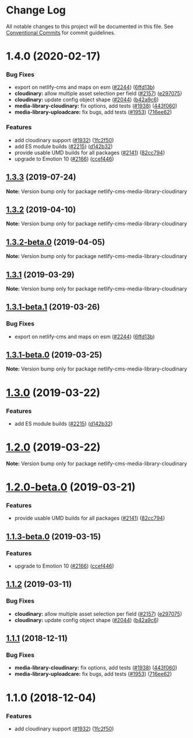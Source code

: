 # Change Log

All notable changes to this project will be documented in this file.
See [Conventional Commits](https://conventionalcommits.org) for commit guidelines.

# 1.4.0 (2020-02-17)


### Bug Fixes

* export on netlify-cms and maps on esm ([#2244](https://github.com/netlify/netlify-cms/tree/master/packages/netlify-cms-media-library-cloudinary/issues/2244)) ([6ffd13b](https://github.com/netlify/netlify-cms/tree/master/packages/netlify-cms-media-library-cloudinary/commit/6ffd13b))
* **cloudinary:** allow multiple asset selection per field ([#2157](https://github.com/netlify/netlify-cms/tree/master/packages/netlify-cms-media-library-cloudinary/issues/2157)) ([e297075](https://github.com/netlify/netlify-cms/tree/master/packages/netlify-cms-media-library-cloudinary/commit/e297075))
* **cloudinary:** update config object shape ([#2044](https://github.com/netlify/netlify-cms/tree/master/packages/netlify-cms-media-library-cloudinary/issues/2044)) ([b42a9c6](https://github.com/netlify/netlify-cms/tree/master/packages/netlify-cms-media-library-cloudinary/commit/b42a9c6))
* **media-library-cloudinary:** fix options, add tests ([#1938](https://github.com/netlify/netlify-cms/tree/master/packages/netlify-cms-media-library-cloudinary/issues/1938)) ([443f060](https://github.com/netlify/netlify-cms/tree/master/packages/netlify-cms-media-library-cloudinary/commit/443f060))
* **media-library-uploadcare:** fix bugs, add tests ([#1953](https://github.com/netlify/netlify-cms/tree/master/packages/netlify-cms-media-library-cloudinary/issues/1953)) ([716ee62](https://github.com/netlify/netlify-cms/tree/master/packages/netlify-cms-media-library-cloudinary/commit/716ee62))


### Features

* add cloudinary support ([#1932](https://github.com/netlify/netlify-cms/tree/master/packages/netlify-cms-media-library-cloudinary/issues/1932)) ([1fc2f50](https://github.com/netlify/netlify-cms/tree/master/packages/netlify-cms-media-library-cloudinary/commit/1fc2f50))
* add ES module builds ([#2215](https://github.com/netlify/netlify-cms/tree/master/packages/netlify-cms-media-library-cloudinary/issues/2215)) ([d142b32](https://github.com/netlify/netlify-cms/tree/master/packages/netlify-cms-media-library-cloudinary/commit/d142b32))
* provide usable UMD builds for all packages ([#2141](https://github.com/netlify/netlify-cms/tree/master/packages/netlify-cms-media-library-cloudinary/issues/2141)) ([82cc794](https://github.com/netlify/netlify-cms/tree/master/packages/netlify-cms-media-library-cloudinary/commit/82cc794))
* upgrade to Emotion 10 ([#2166](https://github.com/netlify/netlify-cms/tree/master/packages/netlify-cms-media-library-cloudinary/issues/2166)) ([ccef446](https://github.com/netlify/netlify-cms/tree/master/packages/netlify-cms-media-library-cloudinary/commit/ccef446))





## [1.3.3](https://github.com/netlify/netlify-cms/tree/master/packages/netlify-cms-media-library-cloudinary/compare/netlify-cms-media-library-cloudinary@1.3.2...netlify-cms-media-library-cloudinary@1.3.3) (2019-07-24)

**Note:** Version bump only for package netlify-cms-media-library-cloudinary





## [1.3.2](https://github.com/netlify/netlify-cms/tree/master/packages/netlify-cms-media-library-cloudinary/compare/netlify-cms-media-library-cloudinary@1.3.2-beta.0...netlify-cms-media-library-cloudinary@1.3.2) (2019-04-10)

**Note:** Version bump only for package netlify-cms-media-library-cloudinary





## [1.3.2-beta.0](https://github.com/netlify/netlify-cms/tree/master/packages/netlify-cms-media-library-cloudinary/compare/netlify-cms-media-library-cloudinary@1.3.1...netlify-cms-media-library-cloudinary@1.3.2-beta.0) (2019-04-05)

**Note:** Version bump only for package netlify-cms-media-library-cloudinary





## [1.3.1](https://github.com/netlify/netlify-cms/tree/master/packages/netlify-cms-media-library-cloudinary/compare/netlify-cms-media-library-cloudinary@1.3.1-beta.1...netlify-cms-media-library-cloudinary@1.3.1) (2019-03-29)

**Note:** Version bump only for package netlify-cms-media-library-cloudinary





## [1.3.1-beta.1](https://github.com/netlify/netlify-cms/tree/master/packages/netlify-cms-media-library-cloudinary/compare/netlify-cms-media-library-cloudinary@1.3.1-beta.0...netlify-cms-media-library-cloudinary@1.3.1-beta.1) (2019-03-26)


### Bug Fixes

* export on netlify-cms and maps on esm ([#2244](https://github.com/netlify/netlify-cms/tree/master/packages/netlify-cms-media-library-cloudinary/issues/2244)) ([6ffd13b](https://github.com/netlify/netlify-cms/tree/master/packages/netlify-cms-media-library-cloudinary/commit/6ffd13b))





## [1.3.1-beta.0](https://github.com/netlify/netlify-cms/tree/master/packages/netlify-cms-media-library-cloudinary/compare/netlify-cms-media-library-cloudinary@1.3.0...netlify-cms-media-library-cloudinary@1.3.1-beta.0) (2019-03-25)

**Note:** Version bump only for package netlify-cms-media-library-cloudinary





# [1.3.0](https://github.com/netlify/netlify-cms/tree/master/packages/netlify-cms-media-library-cloudinary/compare/netlify-cms-media-library-cloudinary@1.2.0...netlify-cms-media-library-cloudinary@1.3.0) (2019-03-22)


### Features

* add ES module builds ([#2215](https://github.com/netlify/netlify-cms/tree/master/packages/netlify-cms-media-library-cloudinary/issues/2215)) ([d142b32](https://github.com/netlify/netlify-cms/tree/master/packages/netlify-cms-media-library-cloudinary/commit/d142b32))





# [1.2.0](https://github.com/netlify/netlify-cms/tree/master/packages/netlify-cms-media-library-cloudinary/compare/netlify-cms-media-library-cloudinary@1.2.0-beta.0...netlify-cms-media-library-cloudinary@1.2.0) (2019-03-22)

**Note:** Version bump only for package netlify-cms-media-library-cloudinary





# [1.2.0-beta.0](https://github.com/netlify/netlify-cms/tree/master/packages/netlify-cms-media-library-cloudinary/compare/netlify-cms-media-library-cloudinary@1.1.3-beta.0...netlify-cms-media-library-cloudinary@1.2.0-beta.0) (2019-03-21)


### Features

* provide usable UMD builds for all packages ([#2141](https://github.com/netlify/netlify-cms/tree/master/packages/netlify-cms-media-library-cloudinary/issues/2141)) ([82cc794](https://github.com/netlify/netlify-cms/tree/master/packages/netlify-cms-media-library-cloudinary/commit/82cc794))





## [1.1.3-beta.0](https://github.com/netlify/netlify-cms/tree/master/packages/netlify-cms-media-library-cloudinary/compare/netlify-cms-media-library-cloudinary@1.1.2...netlify-cms-media-library-cloudinary@1.1.3-beta.0) (2019-03-15)


### Features

* upgrade to Emotion 10 ([#2166](https://github.com/netlify/netlify-cms/tree/master/packages/netlify-cms-media-library-cloudinary/issues/2166)) ([ccef446](https://github.com/netlify/netlify-cms/tree/master/packages/netlify-cms-media-library-cloudinary/commit/ccef446))





## [1.1.2](https://github.com/netlify/netlify-cms/tree/master/packages/netlify-cms-media-library-cloudinary/compare/netlify-cms-media-library-cloudinary@1.1.1...netlify-cms-media-library-cloudinary@1.1.2) (2019-03-11)


### Bug Fixes

* **cloudinary:** allow multiple asset selection per field ([#2157](https://github.com/netlify/netlify-cms/tree/master/packages/netlify-cms-media-library-cloudinary/issues/2157)) ([e297075](https://github.com/netlify/netlify-cms/tree/master/packages/netlify-cms-media-library-cloudinary/commit/e297075))
* **cloudinary:** update config object shape ([#2044](https://github.com/netlify/netlify-cms/tree/master/packages/netlify-cms-media-library-cloudinary/issues/2044)) ([b42a9c6](https://github.com/netlify/netlify-cms/tree/master/packages/netlify-cms-media-library-cloudinary/commit/b42a9c6))





## [1.1.1](https://github.com/netlify/netlify-cms/tree/master/packages/netlify-cms-media-library-cloudinary/compare/netlify-cms-media-library-cloudinary@1.1.0...netlify-cms-media-library-cloudinary@1.1.1) (2018-12-11)


### Bug Fixes

* **media-library-cloudinary:** fix options, add tests ([#1938](https://github.com/netlify/netlify-cms/tree/master/packages/netlify-cms-media-library-cloudinary/issues/1938)) ([443f060](https://github.com/netlify/netlify-cms/tree/master/packages/netlify-cms-media-library-cloudinary/commit/443f060))
* **media-library-uploadcare:** fix bugs, add tests ([#1953](https://github.com/netlify/netlify-cms/tree/master/packages/netlify-cms-media-library-cloudinary/issues/1953)) ([716ee62](https://github.com/netlify/netlify-cms/tree/master/packages/netlify-cms-media-library-cloudinary/commit/716ee62))





# 1.1.0 (2018-12-04)


### Features

* add cloudinary support ([#1932](https://github.com/netlify/netlify-cms/tree/master/packages/netlify-cms-media-library-cloudinary/issues/1932)) ([1fc2f50](https://github.com/netlify/netlify-cms/tree/master/packages/netlify-cms-media-library-cloudinary/commit/1fc2f50))
